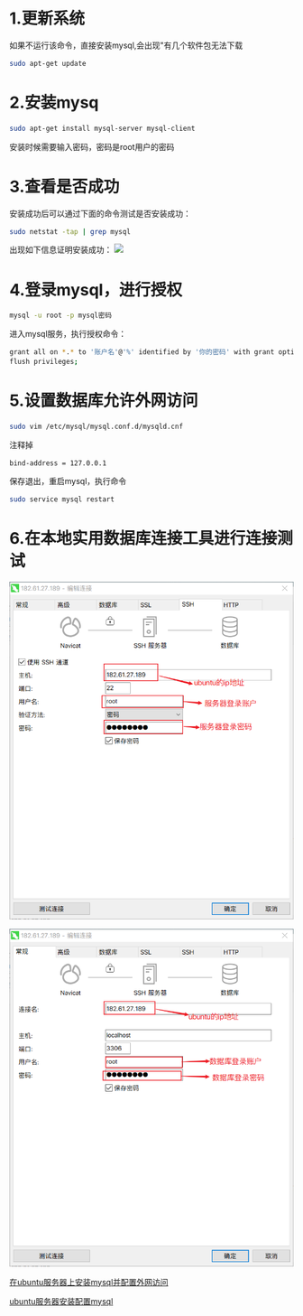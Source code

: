 # 1.更新系统
如果不运行该命令，直接安装mysql,会出现"有几个软件包无法下载
```bash
sudo apt-get update
```

# 2.安装mysq
```bash
sudo apt-get install mysql-server mysql-client
```
安装时候需要输入密码，密码是root用户的密码

# 3.查看是否成功
安装成功后可以通过下面的命令测试是否安装成功：
```bash
sudo netstat -tap | grep mysql
```
出现如下信息证明安装成功：
![](mysql安装和配置.jpg)

# 4.登录mysql，进行授权
```bash
mysql -u root -p mysql密码
```
进入mysql服务，执行授权命令：
```bash
grant all on *.* to '账户名'@'%' identified by '你的密码' with grant option;
flush privileges;
```
# 5.设置数据库允许外网访问
```bash
sudo vim /etc/mysql/mysql.conf.d/mysqld.cnf
```
注释掉
```
bind-address = 127.0.0.1
```

保存退出，重启mysql，执行命令
```bash
sudo service mysql restart
```

# 6.在本地实用数据库连接工具进行连接测试
![](mysql安装和配置2.jpg)

![](mysql安装和配置3.jpg)



[在ubuntu服务器上安装mysql并配置外网访问](https://www.cnblogs.com/zou-zou/p/9661422.html)

[ubuntu服务器安装配置mysql](https://blog.csdn.net/qq_39817332/article/details/90696987)